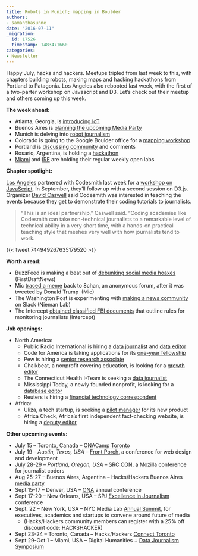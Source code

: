 ```yaml
---
title: Robots in Munich; mapping in Boulder
authors:
- samanthasunne
date: "2016-07-11"
_migration:
  id: 17526
  timestamp: 1483471660
categories:
- Newsletter
---
```


Happy July, hacks and hackers. Meetups tripled from last week to this, with chapters building robots, making maps and hacking hackathons from Portland to Patagonia. Los Angeles also rebooted last week, with the first of a two-parter workshop on Javascript and D3. Let&#8217;s check out their meetup and others coming up this week.

**The week ahead:**

  * Atlanta, Georgia, is [introducing IoT][1]
  * Buenos Aires is [planning the upcoming Media Party][2]
  * Munich is delving into [robot journalism][3]
  * Colorado is going to the Google Boulder office for a [mapping workshop][4]
  * Portland is [discussing community][5] and comments
  * Rosario, Argentina, is holding a [hackathon][6]
  * [Miami][7] and [IRE][8] are holding their regular weekly open labs

**Chapter spotlight:**

[Los Angeles][9] partnered with Codesmith last week for a [workshop on JavaScript][10]. In September, they&#8217;ll follow up with a second session on D3.js. Organizer [David Caswell][11] said Codesmith was interested in teaching the events because they get to demonstrate their coding tutorials to journalists.

> &#8220;This is an ideal partnership,&#8221; Caswell said. &#8220;Coding academies like Codesmith can take non-technical journalists to a remarkable level of technical ability in a very short time, with a hands-on practical teaching style that meshes very well with how journalists tend to work.

{{< tweet 744949267635179520 >}}

**Worth a read:**

  * BuzzFeed is making a beat out of [debunking social media hoaxes][12] (FirstDraftNews)
  * Mic [traced a meme][13] back to 8chan, an anonymous forum, after it was tweeted by Donald Trump  (Mic)
  * The Washington Post is experimenting with [making a news community][14] on Slack (Nieman Lab)
  * The Intercept [obtained classified FBI documents][15] that outline rules for monitoring journalists (Intercept)

**Job openings:**

  * North America: 
      * Public Radio International is hiring a [data journalist][16] and [data editor][17]
      * Code for America is taking applications for its [one-year fellowship][18]
      * Pew is hiring a [senior research associate][19]
      * Chalkbeat, a nonprofit covering education, is looking for a [growth editor][20]
      * The Connecticut Health I-Team is seeking a [data journalist][21]
      * Mississippi Today, a newly founded nonprofit, is looking for a [database editor][22]
      * Reuters is hiring a [financial technology correspondent][23]
  * Africa: 
      * Uliza, a tech startup, is seeking a [pilot manager][24] for its new product
      * Africa Check, Africa&#8217;s first independent fact-checking website, is hiring a [deputy editor][25]

**Other upcoming events:**

  * July 15 &#8211; Toronto, Canada &#8211; [ONACamp Toronto][26]
  * July 19 &#8211; _Austin, Texas, USA_ &#8211; [Front Porch][27], a conference for web design and development
  * July 28-29 &#8211; _Portland, Oregon, USA_ &#8211; [SRC CON][28], a Mozilla conference for journalist coders
  * Aug 25-27 &#8211; Buenos Aires, Argentina &#8211; Hacks/Hackers Buenos Aires [media party][29]
  * Sept 15-17 &#8211; Denver, USA &#8211; [ONA][30] annual conference
  * Sept 17-20 &#8211; New Orleans, USA &#8211; SPJ [Excellence in Journalism][31] conference
  * Sept. 22 &#8211; New York, USA &#8211; NYC Media Lab [Annual Summit][32], for executives, academics and startups to convene around future of media 
      * (Hacks/Hackers community members can register with a 25% off discount code: HACKSHACKER)
  * Sept 23-24 &#8211; Toronto, Canada &#8211; Hacks/Hackers [Connect Toronto][33]
  * Sept 29-Oct 1 &#8211; Miami, USA &#8211; Digital Humanities + [Data Journalism Symposium][34]

 [1]: http://www.meetup.com/GE-Predix-Atlanta-Industrial-Internet/events/229686574/
 [2]: http://www.meetup.com/HacksHackersBA/events/232400655/
 [3]: http://www.meetup.com/Hacks-Hackers-Munchen/events/231240356/
 [4]: http://www.meetup.com/hackshackersco/events/231279927/
 [5]: http://www.meetup.com/HacksHackersPDX/events/smndtlyvkbtb/
 [6]: http://www.meetup.com/Hacks-Hackers-Rosario/events/232366320/
 [7]: http://www.meetup.com/Hacks-Hackers-Miami/
 [8]: http://www.meetup.com/hackshackersIRE/
 [9]: http://www.meetup.com/HacksHackers-LA/
 [10]: http://www.meetup.com/HacksHackers-LA/events/232030332/
 [11]: https://twitter.com/DavidACaswell
 [12]: https://firstdraftnews.com/buzzfeed-wants-use-social-media-might-take-hoaxers/
 [13]: https://mic.com/articles/147711/donald-trump-s-star-of-david-hillary-clinton-meme-was-created-by-white-supremacists#.vXNRnLK7w
 [14]: http://www.niemanlab.org/2016/06/the-washington-post-is-using-slack-to-create-a-reader-community-focused-on-the-gender-pay-gap/
 [15]: https://theintercept.com/2016/06/30/secret-rules-make-it-pretty-easy-for-the-fbi-to-spy-on-journalists/
 [16]: http://www.pri.org/data-journalist-priorg
 [17]: http://www.pri.org/data-editor-priorg
 [18]: http://www.idealist.org/view/job/tsscd6MWDfsP/
 [19]: https://jobs-pct.icims.com/jobs/4573/senior-associate%2c-research%2c-public-safety-performance-project/job?mobile=false&width=810&height=500&bga=true&needsRedirect=false&jan1offset=-300&jun1offset=-240
 [20]: http://jobs.chalkbeat.org/jobs/growth-editor/
 [21]: http://ire.org/jobs/job/850/
 [22]: http://ire.org/jobs/job/846/
 [23]: http://talkingbiznews.com/biz-news-help-wanted/reuters-seeks-financial-technology-correspondent/
 [24]: http://static1.squarespace.com/static/56211632e4b0ff63bcddbe2f/t/577e0fc129687fd477a748d3/1467879363517/JD_Uliza_Pilot_Manager.pdf
 [25]: http://www.journalism.co.za/blog/africa-check-hiring-deputy-editor/
 [26]: https://www.eventbrite.com/e/onacamp-toronto-tickets-26185117391
 [27]: http://frontporch.io/austin/
 [28]: http://srccon.org/
 [29]: http://www.mediaparty.info/2016/
 [30]: http://ona16.journalists.org/
 [31]: http://excellenceinjournalism.org/
 [32]: http://summit.nycmedialab.org/
 [33]: http://connect.hackshackers.com/events/toronto
 [34]: http://dhdjmiami.com/